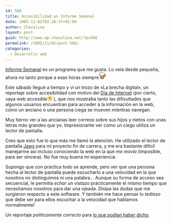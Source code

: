 ```yaml
---
id: 566
title: Accesibilidad en Informe Semanal
date: 2005-11-02T02:28:37+02:00
author: Chavalina
layout: post
guid: http://www.wp.chavalina.net/?p=566
permalink: /2005/11/02/post-566/
categories:
  - Desarrollo web
---
```

<a href="http://www.rtve.es/tve/informa/informesemanal/index.php" target="_blank">Informe Semanal</a> es un programa que me gusta. Lo ve&iacute;a desde peque&ntilde;a, ahora no tanto porque a esas horas siempre![cerveza](/imagenes/emoticonos/cerveza.gif) 

Este sábado llegué a tiempo y vi un trozo de «La brecha digital», un reportaje sobre accesibilidad con motivo del <a href="http://www.diadeinternet.es/" target="_blank">D&iacute;a de Internet</a> (por cierto, vaya web _accesible_![emo](/imagenes/emoticonos/confuso.gif) ), que nos mostraba tanto las dificultades que algunos usuarios encuentran para acceder a la informaci&oacute;n en la web, c&oacute;mo un anciano o una persona ciega se mueven mientras navegan.

Muy tierno ver a las ancianas leer correos sobre sus hijos y nietos con unas letras más grandes que yo. Impresionante ver como un ciego utiliza un lector de pantalla.

Creo que esto fue lo que más me llam&oacute; la atenci&oacute;n. He utilizado el lector de pantalla <a href="http://www.freedomscientific.com/fs_products/software_jaws.asp" target="_blank">Jaws</a> para mi proyecto fin de carrera, y me era bastante dif&iacute;cil manejarme as&iacute; incluso conociendo la web en la que _me mov&iacute;a_ (imposible, para ser sincera). No fue muy buena mi experiencia.

Supongo que con práctica todo se aprende, pero ver que una persona hecha al lector de pantalla puede escucharlo a una velocidad en la que nosotros no distinguimos ni una palabra… Aunque su forma de acceso sea secuencial, le permit&iacute;a _echar un vistazo_ prácticamente el mismo tiempo que necesitamos nosotros para dar una ojeada. Disipa las dudas que me surgieron respecto a este software. Y también me hace pensar lo _tedioso_ que debe ser para ellos escuchar a la velocidad que hablamos normalmente!

Un reportaje _pol&iacute;ticamente correcto_ para <a href="http://usalo.blogspot.com/2005/05/ayuntamientos-accesibles-en-el-2015.html" target="_blank">lo que pod&iacute;an haber dicho</a>.